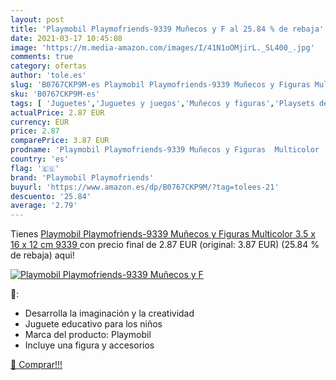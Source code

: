 ```yaml
---
layout: post
title: 'Playmobil Playmofriends-9339 Muñecos y F al 25.84 % de rebaja'
date: 2021-03-17 10:45:08
image: 'https://m.media-amazon.com/images/I/41N1oOMjirL._SL400_.jpg'
comments: true
category: ofertas
author: 'tole.es'
slug: 'B0767CKP9M-es Playmobil Playmofriends-9339 Muñecos y Figuras Multicolor...'
sku: 'B0767CKP9M-es'
tags: [ 'Juguetes','Juguetes y juegos','Muñecos y figuras','Playsets de figuras de juguete para niños','playmobil','playmobil playmofriends', ]
actualPrice: 2.87 EUR
currency: EUR
price: 2.87
comparePrice: 3.87 EUR
prodname: 'Playmobil Playmofriends-9339 Muñecos y Figuras  Multicolor  3.5 x 16 x 12 cm  9339 '
country: 'es'
flag: '🇪🇸'
brand: 'Playmobil Playmofriends'
buyurl: 'https://www.amazon.es/dp/B0767CKP9M/?tag=tolees-21'
descuento: '25.84'
average: '2.79'
---
```


Tienes [Playmobil Playmofriends-9339 Muñecos y Figuras  Multicolor  3.5 x 16 x 12 cm  9339 ](https://www.amazon.es/dp/B0767CKP9M/?tag=tolees-21) con precio final de  2.87 EUR (original: 3.87 EUR) (25.84 %  de rebaja) aqui!

[![Playmobil Playmofriends-9339 Muñecos y F](https://m.media-amazon.com/images/I/41N1oOMjirL._SL400_.jpg)](https://www.amazon.es/dp/B0767CKP9M/?tag=tolees-21)

🔎:

- Desarrolla la imaginación y la creatividad
- Juguete educativo para los niños
- Marca del producto: Playmobil
- Incluye una figura y accesorios

[🛒 Comprar!!!](https://www.amazon.es/dp/B0767CKP9M/?tag=tolees-21)
